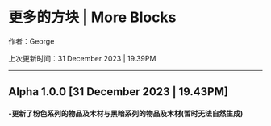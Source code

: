 # 更多的方块 | More Blocks
<p>作者：George</p>
<p>上次更新时间：31 December 2023 | 19.39PM</p>
<hr>
<h2>Alpha 1.0.0 [31 December 2023 | 19.43PM]</h2>
<h4>-更新了粉色系列的物品及木材与黑暗系列的物品及木材(暂时无法自然生成)</h4>
